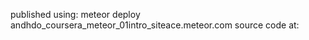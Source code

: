 published using:
 meteor deploy andhdo_coursera_meteor_01intro_siteace.meteor.com
source code at: 
 